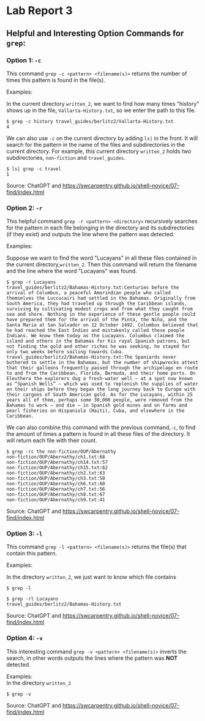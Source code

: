 # Lab Report 3
## Helpful and Interesting Option Commands for `grep`:
### Option 1: `-c`
This command `grep -c <pattern> <filename(s)>` returns the number of times this pattern is found in the file(s).

Examples:

In the current directory `written_2`, we want to find how many times "history" shows up in the file, `Vallarta-History.txt`,
so we enter the path to this file.
```
$ grep -c history travel_guides/berlitz2/Vallarta-History.txt
4
```

We can also use `-c` on the current directory by adding `ls|` in the front. It will search for the pattern in the name of the files and subdirectories in the current directory. For example, this current directory `written_2` holds two subdirectories, `non-fiction` and `travel_guides`.
```
$ ls| grep -c travel
1
```
Source: ChatGPT and https://swcarpentry.github.io/shell-novice/07-find/index.html

### Option 2: `-r`
This helpful command `grep -r <pattern> <directory>` recursively searches for the pattern in each file belonging in the directory and its subdirectories (if they exist) and outputs the line where the pattern was detected.

Examples:

Suppose we want to find the word "Lucayans" in all these files contained in the current directory,`written_2`. Then this command will return the filename and the line where the word "Lucayans" was found.
```
$ grep -r Lucayans
travel_guides/berlitz2/Bahamas-History.txt:Centuries before the arrival of Columbus, a peaceful Amerindian people who called themselves the Luccucairi had settled in the Bahamas. Originally from South America, they had traveled up through the Caribbean islands, surviving by cultivating modest crops and from what they caught from sea and shore. Nothing in the experience of these gentle people could have prepared them for the arrival of the Pinta, the Niña, and the Santa Maria at San Salvador on 12 October 1492. Columbus believed that he had reached the East Indies and mistakenly called these people Indians. We know them today as the Lucayans. Columbus claimed the island and others in the Bahamas for his royal Spanish patrons, but not finding the gold and other riches he was seeking, he stayed for only two weeks before sailing towards Cuba.
travel_guides/berlitz2/Bahamas-History.txt:The Spaniards never bothered to settle in the Bahamas, but the number of shipwrecks attest that their galleons frequently passed through the archipelago en route to and from the Caribbean, Florida, Bermuda, and their home ports. On Eleuthera the explorers dug a fresh-water well — at a spot now known as “Spanish Wells” — which was used to replenish the supplies of water on their ships before they began the long journey back to Europe with their cargoes of South American gold. As for the Lucayans, within 25 years all of them, perhaps some 30,000 people, were removed from the Bahamas to work — and die — in Spanish gold mines and on farms and pearl fisheries on Hispaniola (Haiti), Cuba, and elsewhere in the Caribbean.
```
We can also combine this command with the previous command,`-c`, to find the amount of times a pattern is found in all these files of the directory. It will return each file with their count.
```
$ grep -rc the non-fiction/OUP/Abernathy
non-fiction/OUP/Abernathy/ch1.txt:68
non-fiction/OUP/Abernathy/ch14.txt:57
non-fiction/OUP/Abernathy/ch15.txt:62
non-fiction/OUP/Abernathy/ch2.txt:63
non-fiction/OUP/Abernathy/ch3.txt:50
non-fiction/OUP/Abernathy/ch6.txt:60
non-fiction/OUP/Abernathy/ch7.txt:56
non-fiction/OUP/Abernathy/ch8.txt:67
non-fiction/OUP/Abernathy/ch9.txt:41
```

Source: ChatGPT and https://swcarpentry.github.io/shell-novice/07-find/index.html
### Option 3: `-l`
This command `grep -l <pattern> <filename(s)>` returns the file(s) that contain this pattern.

Examples:

In the directory `written_2`, we just want to know which file contains 
```
$ grep -l
```
```
$ grep -rl Lucayans
travel_guides/berlitz2/Bahamas-History.txt
```
Source: ChatGPT and https://swcarpentry.github.io/shell-novice/07-find/index.html
### Option 4: `-v`
This interesting command `grep -v <pattern> <filename(s)>` inverts the search, in other words outputs the lines where the pattern was **NOT** detected.

Examples:\
In the directory `written_2`
```
$ grep -v 
```
Source: ChatGPT and https://swcarpentry.github.io/shell-novice/07-find/index.html
